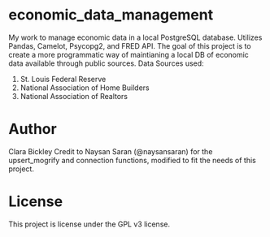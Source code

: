 # economic_data_management
My work to manage economic data in a local PostgreSQL database. Utilizes Pandas, Camelot, Psycopg2, and FRED API.
The goal of this project is to create a more programmatic way of maintianing a local DB of economic data available through public sources.
Data Sources used:
1. St. Louis Federal Reserve
2. National Association of Home Builders
3. National Association of Realtors

# Author
Clara Bickley
Credit to Naysan Saran (@naysansaran) for the upsert_mogrify and connection functions, modified to fit the needs of this project.

# License
This project is license under the GPL v3 license.
